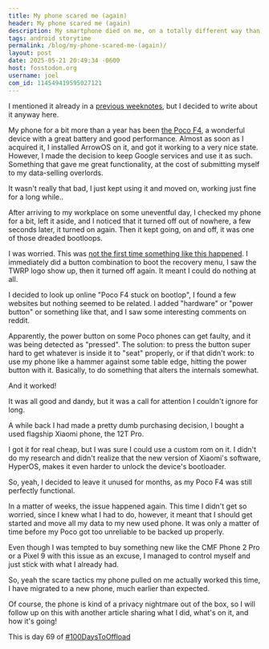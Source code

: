 ```yaml
---
title: My phone scared me (again)
header: My phone scared me (again)
description: My smartphone died on me, on a totally different way than my previous one, here's how it happened, how I fixed, and what I had to do because of it.
tags: android storytime
permalink: /blog/my-phone-scared-me-(again)/
layout: post
date: 2025-05-21 20:49:34 -0600
host: fosstodon.org
username: joel
com_id: 114549419595027121
---
```


I mentioned it already in a [previous weeknotes](/blog/2025-w15), but I decided to write about it anyway here.


My phone for a bit more than a year has been [the Poco F4](/blog/new-phone-experience), a wonderful device with a great battery and good performance. Almost as soon as I acquired it, I installed ArrowOS on it, and got it working to a very nice state. However, I made the decision to keep Google services and use it as such. Something that gave me great functionality, at the cost of submitting myself to my data-selling overlords.

It wasn't really that bad, I just kept using it and moved on, working just fine for a long while..

After arriving to my workplace on some uneventful day, I checked my phone for a bit, left it aside, and I noticed that it turned off out of nowhere, a few seconds later, it turned on again. Then it kept going, on and off, it was one of those dreaded bootloops.

I was worried. This was [not the first time something like this happened](/blog/my-phone-scared-me/). I immediately did a button combination to boot the recovery menu, I saw the TWRP logo show up, then it turned off again. It meant I could do nothing at all.

I decided to look up online "Poco F4 stuck on bootlop", I found a few websites but nothing seemed to be related. I added "hardware" or "power button" or something like that, and I saw some interesting comments on reddit.

Apparently, the power button on some Poco phones can get faulty, and it was being detected as "pressed". The solution: to press the button super hard to get whatever is inside it to "seat" properly, or if that didn't work: to use my phone like a hammer against some table edge, hitting the power button with it. Basically, to do something that alters the internals somewhat.

And it worked!

It was all good and dandy, but it was a call for attention I couldn't ignore for long.

A while back I had made a pretty dumb purchasing decision, I bought a used flagship Xiaomi phone, the 12T Pro.

I got it for real cheap, but I was sure I could use a custom rom on it. I didn't do my research and didn't realize that the new version of Xiaomi's software, HyperOS, makes it even harder to unlock the device's bootloader.

So, yeah, I decided to leave it unused for months, as my Poco F4 was still perfectly functional.

In a matter of weeks, the issue happened again. This time I didn't get so worried, since I knew what I had to do, however, it meant that I should get started and move all my data to my new used phone. It was only a matter of time before my Poco got too unreliable to be backed up properly.

Even though I was tempted to buy something new like the CMF Phone 2 Pro or a Pixel 9 with this issue as an excuse, I managed to control myself and just stick with what I already had.

So, yeah the scare tactics my phone pulled on me actually worked this
time, I have migrated to a new phone, much earlier than expected.

Of course, the phone is kind of a privacy nightmare out of the box, so I will follow up on this with another article sharing what I did, what's on it, and how it's going!

This is day 69 of [#100DaysToOffload](https://100daystooffload.com)
